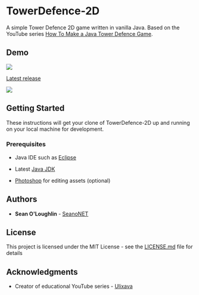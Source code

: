 ﻿
# TowerDefence-2D

A simple Tower Defence 2D game written in vanilla Java. Based on the YouTube series [How To Make a Java Tower Defence Game](https://www.youtube.com/playlist?list=PLB85864F4E46196A9).

  ## Demo
![](https://travis-ci.org/SeanoNET/TowerDefence-2D.svg?branch=master)

  [Latest release](https://github.com/SeanoNET/TowerDefence-2D/releases/latest)

![  ](example/towerdefence-2d.gif)

  

## Getting Started

  

These instructions will get your clone of TowerDefence-2D up and running on your local machine for development.

  

### Prerequisites

  

* Java IDE such as [Eclipse](https://www.eclipse.org/ide/)

* Latest [Java JDK](https://www.oracle.com/technetwork/java/javase/downloads/index.html)

*  [Photoshop](https://www.adobe.com/au/products/photoshop.html) for editing assets (optional)

  

## Authors

  

*  **Sean O'Loughlin** - [SeanoNET](https://github.com/SeanoNET)

  

## License

  

This project is licensed under the MIT License - see the [LICENSE.md](LICENSE) file for details

  

## Acknowledgments

  

* Creator of educational YouTube series - [Ulixava](https://www.youtube.com/channel/UCqjNFANE-sYENqHZAQMAY9g)
